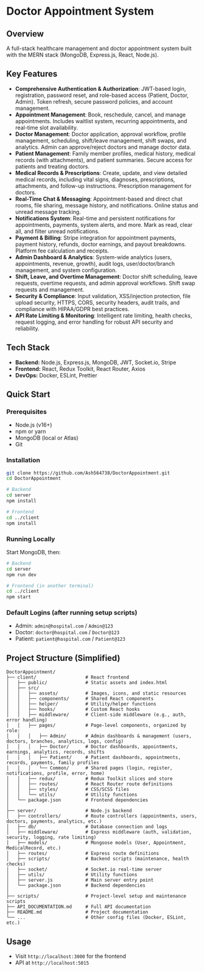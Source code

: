 # Doctor Appointment System

## Overview
A full-stack healthcare management and doctor appointment system built with the MERN stack (MongoDB, Express.js, React, Node.js).

## Key Features
- **Comprehensive Authentication & Authorization**: JWT-based login, registration, password reset, and role-based access (Patient, Doctor, Admin). Token refresh, secure password policies, and account management.
- **Appointment Management**: Book, reschedule, cancel, and manage appointments. Includes waitlist system, recurring appointments, and real-time slot availability.
- **Doctor Management**: Doctor application, approval workflow, profile management, scheduling, shift/leave management, shift swaps, and analytics. Admin can approve/reject doctors and manage doctor data.
- **Patient Management**: Family member profiles, medical history, medical records (with attachments), and patient summaries. Secure access for patients and treating doctors.
- **Medical Records & Prescriptions**: Create, update, and view detailed medical records, including vital signs, diagnoses, prescriptions, attachments, and follow-up instructions. Prescription management for doctors.
- **Real-Time Chat & Messaging**: Appointment-based and direct chat rooms, file sharing, message history, and notifications. Online status and unread message tracking.
- **Notifications System**: Real-time and persistent notifications for appointments, payments, system alerts, and more. Mark as read, clear all, and filter unread notifications.
- **Payment & Billing**: Stripe integration for appointment payments, payment history, refunds, doctor earnings, and payout breakdowns. Platform fee calculation and receipts.
- **Admin Dashboard & Analytics**: System-wide analytics (users, appointments, revenue, growth), audit logs, user/doctor/branch management, and system configuration.
- **Shift, Leave, and Overtime Management**: Doctor shift scheduling, leave requests, overtime requests, and admin approval workflows. Shift swap requests and management.
- **Security & Compliance**: Input validation, XSS/injection protection, file upload security, HTTPS, CORS, security headers, audit trails, and compliance with HIPAA/GDPR best practices.
- **API Rate Limiting & Monitoring**: Intelligent rate limiting, health checks, request logging, and error handling for robust API security and reliability.

## Tech Stack
- **Backend:** Node.js, Express.js, MongoDB, JWT, Socket.io, Stripe
- **Frontend:** React, Redux Toolkit, React Router, Axios
- **DevOps:** Docker, ESLint, Prettier

## Quick Start

### Prerequisites
- Node.js (v16+)
- npm or yarn
- MongoDB (local or Atlas)
- Git

### Installation
```bash
git clone https://github.com/Ash564738/DoctorAppointment.git
cd DoctorAppointment

# Backend
cd server
npm install

# Frontend
cd ../client
npm install
```

### Running Locally
Start MongoDB, then:
```bash
# Backend
cd server
npm run dev

# Frontend (in another terminal)
cd ../client
npm start
```

### Default Logins (after running setup scripts)
- Admin: `admin@hospital.com` / `Admin@123`
- Doctor: `doctor@hospital.com` / `Doctor@123`
- Patient: `patient@hospital.com` / `Patient@123`

## Project Structure (Simplified)
```
DoctorAppointment/
├── client/                  # React frontend
│   ├── public/              # Static assets and index.html
│   ├── src/
│   │   ├── assets/          # Images, icons, and static resources
│   │   ├── components/      # Shared React components
│   │   ├── helper/          # Utility/helper functions
│   │   ├── hooks/           # Custom React hooks
│   │   ├── middleware/      # Client-side middleware (e.g., auth, error handling)
│   │   ├── pages/           # Page-level components, organized by role:
│   │   │   ├── Admin/       # Admin dashboards & management (users, doctors, branches, analytics, logs, config)
│   │   │   ├── Doctor/      # Doctor dashboards, appointments, earnings, analytics, records, shifts
│   │   │   ├── Patient/     # Patient dashboards, appointments, records, payments, family profiles
│   │   │   └── Common/      # Shared pages (login, register, notifications, profile, error, home)
│   │   ├── redux/           # Redux Toolkit slices and store
│   │   ├── routes/          # React Router route definitions
│   │   ├── styles/          # CSS/SCSS files
│   │   └── utils/           # Utility functions
│   └── package.json         # Frontend dependencies
│
├── server/                  # Node.js backend
│   ├── controllers/         # Route controllers (appointments, users, doctors, payments, analytics, etc.)
│   ├── db/                  # Database connection and logs
│   ├── middleware/          # Express middleware (auth, validation, security, logging, rate limiting)
│   ├── models/              # Mongoose models (User, Appointment, MedicalRecord, etc.)
│   ├── routes/              # Express route definitions
│   ├── scripts/             # Backend scripts (maintenance, health checks)
│   ├── socket/              # Socket.io real-time server
│   ├── utils/               # Utility functions
│   ├── server.js            # Main server entry point
│   └── package.json         # Backend dependencies
│
├── scripts/                 # Project-level setup and maintenance scripts
├── API_DOCUMENTATION.md     # Full API documentation
├── README.md                # Project documentation
└── ...                      # Other config files (Docker, ESLint, etc.)
```

## Usage
- Visit `http://localhost:3000` for the frontend
- API at `http://localhost:5015`